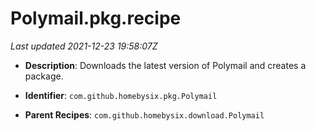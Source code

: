 # Polymail.pkg.recipe

_Last updated 2021-12-23 19:58:07Z_

- **Description**: Downloads the latest version of Polymail and creates a package.

- **Identifier**: `com.github.homebysix.pkg.Polymail`

- **Parent Recipes**: `com.github.homebysix.download.Polymail`